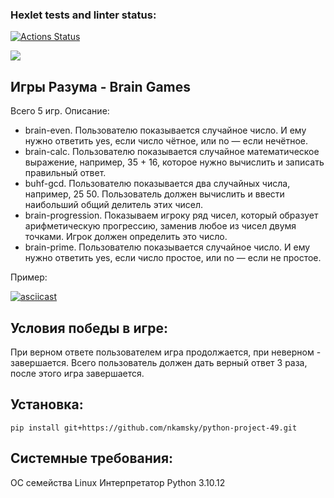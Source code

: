 ### Hexlet tests and linter status:
[![Actions Status](https://github.com/nkamsky/python-project-49/actions/workflows/hexlet-check.yml/badge.svg)](https://github.com/nkamsky/python-project-49/actions)

<a href="https://codeclimate.com/github/nkamsky/python-project-49/maintainability"><img src="https://api.codeclimate.com/v1/badges/a158ba0777ef1ee61aef/maintainability" /></a>

## Игры Разума - Brain Games
Всего 5 игр. Описание:
* brain-even. Пользователю показывается случайное число. И ему нужно ответить yes, если число чётное, или no — если нечётное.
* brain-calc. Пользователю показывается случайное математическое выражение, например, 35 + 16, которое нужно вычислить и записать правильный ответ.    
* buhf-gcd. Пользователю показывается два случайных числа, например, 25 50. Пользователь должен вычислить и ввести наибольший общий делитель этих чисел.
* brain-progression. Показываем игроку ряд чисел, который образует арифметическую прогрессию, заменив любое из чисел двумя точками. Игрок должен определить это число.
* brain-prime. Пользователю показывается случайное число. И ему нужно ответить yes, если число простое, или no — если не простое.

Пример:

[![asciicast](https://asciinema.org/a/634402.svg)](https://asciinema.org/a/634402)
    
## Условия победы в игре:
При верном ответе пользователем игра продолжается, при неверном - завершается.
Всего пользователь должен дать верный ответ 3 раза, после этого игра завершается.

## Установка:
    pip install git+https://github.com/nkamsky/python-project-49.git
    
## Системные требования:
ОС семейства Linux
Интерпретатор Python 3.10.12
    
